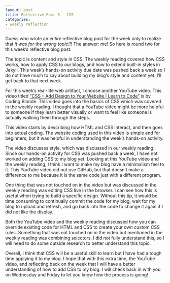 ```yaml
---
layout: post
title: Reflective Post 5 - CSS
categories:
- weekly reflection
---
```


Guess who wrote an *entire* reflective blog post for the week only to realize that *it was for the wrong topic!!!* The answer: me! So here is round two for this week’s reflective blog post.

The topic is content and style in CSS. The weekly reading covered how CSS works, how to apply CSS to our blogs, and how to extend built-in styles in Jekyll. This week’s hands-on activity due date was pushed back a week so I do not have much to say about building my blog’s style and content yet. I’ll get back to that next week.

For this week’s real-life web artifact, I choose another YouTube video. This video titled [“CSS – Add Design to Your Website | Learn to Code”](https://www.youtube.com/watch?v=_8UeX4O5kVM) is by Coding Blonde. This video goes into the basics of CSS which was covered in the weekly reading. I thought that a YouTube video might be more helpful to someone if they learn better visually or want to feel like someone is actually walking them through the steps.

This video starts by describing how HTML and CSS interact, and then goes into actual coding. The website coding used in this video is simple and for beginners, but it was helpful in understanding the week’s hands-on activity.

The video discusses style, which was discussed in our weekly reading. Since our hands-on activity for CSS was pushed back a week, I have not worked on adding CSS to my blog yet. Looking at this YouTube video and the weekly reading, I think I want to make my blog have a minimalism feel to it. This YouTube video did not use GitHub, but that doesn’t make a difference to me because it is the same code just with a different program.

One thing that was not touched on in the video but was discussed in the weekly reading was editing CSS live in the browser. I can see how this is useful when trying to build a specific design. Without this tip, it would be time consuming to continually commit the code for my blog, wait for my blog to upload and refresh, and go back into the code to change it again if I did not like the display.

Both the YouTube video and the weekly reading discussed how you can override existing code for HTML and CSS to create your own custom CSS rules. Something that was not touched on in the video but mentioned in the weekly reading was combining selectors. I did not fully understand this, so I will need to do some outside research to better understand this topic.

Overall, I think that CSS will be a useful skill to learn but I have had a tough time applying it to my blog. I hope that with this extra time, the YouTube video, and reflecting back on the week that I will have a better understanding of how to add CSS to my blog. I will check back in with you on Wednesday and Friday to let you know how the process is going!

	


